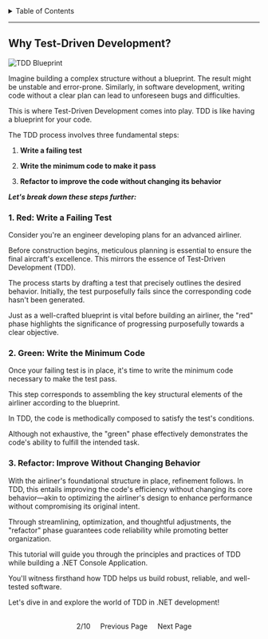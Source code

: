<details markdown="block">
   <summary>Table of Contents</summary>
   

1. [Introduction to Test-Driven Development (TDD) in .NET](https://bitquip.github.io/.NET-TDD/introducing)
   - Welcome!
   - Strap in, and off you go!


2. [Why Test-Driven Development?](https://bitquip.github.io/.NET-TDD/why)
   - The Red-Green-Refactor Process
   - Red
   - Green
   - Refactor

  
3. [Getting Started](https://bitquip.github.io/.NET-TDD/started)
   - Prerequisites
   - Setting Up
   - Understanding the setup
  

4. [Writing Tests for the Gear Class](https://bitquip.github.io/.NET-TDD/first)
   - Your First Test: Calculating Base Diameter
     
   - Writing More Tests for the Gear Class
   - Evolving Code Through Test-Driven Refactorings


5. [Adding More Tests](https://bitquip.github.io/.NET-TDD/another)
   - Testing Pitch Calculation
   - Implementing the Gear Class Functionality
   - The Red-Green-Refactor Cycle Continues!

  
6. [Enhancing the Gear Class](https://bitquip.github.io/.NET-TDD/more)
   - Testing Pitch Diameter Calculation
   - Implementing More Gear Class Functionality
   - Nice work!

  
7. [Evolving Code Through Test-Driven Refactorings](https://bitquip.github.io/.NET-TDD/refactoring)
   - Testing New Functionality: Gear Ratio
   - Test-Driven Refactoring


8. [Ensuring Code Quality with Test Coverage](https://bitquip.github.io/.NET-TDD/coverage)
   - Understanding Test Coverage
   - Interpreting the Coverage Report
   - Embracing Test-Driven Development and Test Coverage


9. [Mastering Unit Testing with Test Doubles](https://bitquip.github.io/.NET-TDD/mocks)
   - Introducing Test Doubles
   - Step 14: Using Test Doubles
   - Writing Tests with Mocks
   - Step 15: Writing Tests with Mocks
   - Implementing Code with Mocked Dependencies
   - Step 16: Implementing Code with Mocked Dependencies
   - Embracing Isolation with Test Doubles


10. [Efficient Testing with Parameterized Tests](https://bitquip.github.io/.NET-TDD/parameterized)
   - Introducing Parameterized Tests
   - Step 17: Writing Parameterized Tests
   - Achieving Comprehensive Testing with Efficiency


11. [Organizing Tests with Test Suites](https://bitquip.github.io/.NET-TDD/organization)
   - Introducing Test Suites
   - Step 18: Organizing Tests into Suites


12. [Applying TDD Best Practices](https://bitquip.github.io/.NET-TDD/bestpractices)
   - Real-World TDD: Best Practices and Considerations
   - Step 19: Real-World TDD Best Practices


13. [Conclusion: Your Journey in Test-Driven Development](https://bitquip.github.io/.NET-TDD/conclusion)
    - Congratulations on your hard work!
    - Key Takeaways
    - Continuing your excellence


</details>

---

## Why Test-Driven Development?

![TDD Blueprint](https://miro.medium.com/v2/resize:fit:1400/0*m9IeLR30F2AAtlwu.jpg)

Imagine building a complex structure without a blueprint. The result might be unstable and error-prone. Similarly, in software development, writing code without a clear plan can lead to unforeseen bugs and difficulties.

This is where Test-Driven Development comes into play. TDD is like having a blueprint for your code.

The TDD process involves three fundamental steps:

1. **Write a failing test**

2. **Write the minimum code to make it pass**

3. **Refactor to improve the code without changing its behavior**

**_Let's break down these steps further:_**

### 1. Red: Write a Failing Test

Consider you're an engineer developing plans for an advanced airliner.

Before construction begins, meticulous planning is essential to ensure the final aircraft's excellence. This mirrors the essence of Test-Driven Development (TDD).

The process starts by drafting a test that precisely outlines the desired behavior. Initially, the test purposefully fails since the corresponding code hasn't been generated.

Just as a well-crafted blueprint is vital before building an airliner, the "red" phase highlights the significance of progressing purposefully towards a clear objective.

### 2. Green: Write the Minimum Code

Once your failing test is in place, it's time to write the minimum code necessary to make the test pass.

This step corresponds to assembling the key structural elements of the airliner according to the blueprint.

In TDD, the code is methodically composed to satisfy the test's conditions.

Although not exhaustive, the "green" phase effectively demonstrates the code's ability to fulfill the intended task.

### 3. Refactor: Improve Without Changing Behavior

With the airliner's foundational structure in place, refinement follows. In TDD, this entails improving the code's efficiency without changing its core behavior—akin to optimizing the airliner's design to enhance performance without compromising its original intent.

Through streamlining, optimization, and thoughtful adjustments, the "refactor" phase guarantees code reliability while promoting better organization.

This tutorial will guide you through the principles and practices of TDD while building a .NET Console Application.

You'll witness firsthand how TDD helps us build robust, reliable, and well-tested software.

Let's dive in and explore the world of TDD in .NET development!

<br>

<div style="display: flex; justify-content: center; align-items: center;">
    <span style="margin: 0 10px;">2/10</span>
    <a href="https://bitquip.github.io/.NET-TDD/introducing" style="margin: 0 10px; text-decoration: none;">Previous Page</a>
    <a href="https://bitquip.github.io/.NET-TDD/started" style="margin: 0 10px; text-decoration: none;">Next Page</a>
</div>
